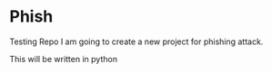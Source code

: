# Phish
Testing Repo
I am going to create a new project for phishing attack.

This will be written in python
